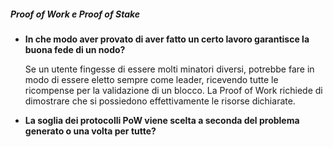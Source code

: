 
##### Proof of Work e Proof of Stake ####

- **In che modo aver provato di aver fatto un certo lavoro garantisce la buona fede di un nodo?**
  
  Se un utente fingesse di essere molti minatori diversi, potrebbe fare in modo di essere eletto sempre come leader, ricevendo tutte le   
  ricompense per la validazione di un blocco. La Proof of Work richiede di dimostrare che si possiedono effettivamente le risorse dichiarate.
  
- **La soglia dei protocolli PoW viene scelta a seconda del problema generato o una volta per tutte?**



